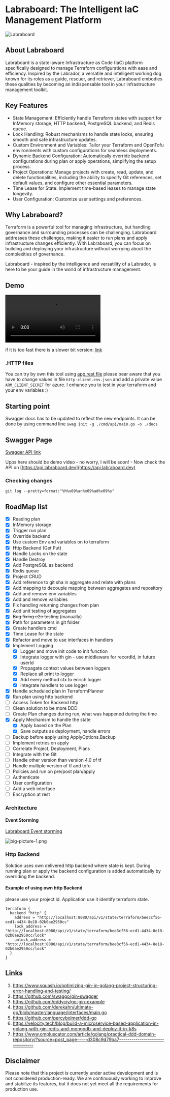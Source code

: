 # Labraboard: The Intelligent IaC Management Platform

![Labraboard](.img/logo.png)
## About Labraboard

Labraboard is a state-aware Infrastructure as Code (IaC) platform specifically designed to manage Terraform configurations with ease and efficiency. Inspired by the Labrador, a versatile and intelligent working dog known for its roles as a guide, rescuer, and retriever, Labraboard embodies these qualities by becoming an indispensable tool in your infrastructure management toolkit.

## Key Features

* State Management: Efficiently handle Terraform states with support for InMemory storage, HTTP backend, PostgreSQL backend, and Redis queue.
* Lock Handling: Robust mechanisms to handle state locks, ensuring smooth and safe infrastructure updates.
* Custom Environment and Variables: Tailor your Terraform and OpenTofu environments with custom configurations for seamless deployments.
* Dynamic Backend Configuration: Automatically override backend configurations during plan or apply operations, simplifying the setup process.
* Project Operations: Manage projects with create, read, update, and delete functionalities, including the ability to specify Git references, set default values, and configure other essential parameters.
* Time Lease for State: Implement time-based leases to manage state longevity.
* User Configuration: Customize user settings and preferences.

## Why Labraboard?
Terraform is a powerful tool for managing infrastructure, but handling governance and surrounding processes can be challenging. Labraboard addresses these challenges, making it easier to run plans and apply infrastructure changes efficiently. With Labraboard, you can focus on building and deploying your infrastructure without worrying about the complexities of governance.

Labraboard - inspired by the intelligence and versatility of a Labrador, is here to be your guide in the world of infrastructure management.

## Demo
![Spped up demo](.img/demo-labraboard-speedup.mp4)

if it is too fast there is a slower bit version: [link]()

### .HTTP files

You can try by own this tool using [app.rest file](api.rest) please bear aware that you have to change values in file `http-client.env.json` and add a private value `ARM_CLIENT_SECRET` for azure. 
I enhance you to test in your terraform and your env variables :)

## Starting point

Swagger docs has to be updated to reflect the new endpoints. 
It can be done by using command line `swag init -g ./cmd/api/main.go -o ./docs`

## Swagger Page
[Swagger API link](https://api.labraboard.dev)

Upps here should be demo video - no worry, I will be soon! - Now check the API on [https://api.labraboard.dev](https://api.labraboard.dev)

### Checking changes 
`git log --pretty=format:"%h%x09%an%x09%ad%x09%s"`

## RoadMap list
- [X] Reading plan
- [X] InMemory storage
- [X] Trigger run plan
- [X] Override backend
- [X] Use custom Env and variables on to terraform
- [X] Http Backend (Get Put)
- [X] Handle Locks on the state 
- [X] Handle Destroy
- [X] Add PostgreSQL as backend
- [X] Redis queue
- [X] Project CRUD
- [x] Add reference to git sha in aggregate and relate with plans
- [x] Add mapping to decouple mapping between aggregates and repository
- [X] Add and remove env variables
- [X] Add and remove  variables
- [X] Fix handling returning changes from plan
- [X] Add unit testing of aggregates
- [X] ~~Bug fixing e2e testing~~ (manually)
- [X] Path for parameters in git folder
- [X] Create handlers cmd
- [X] Time Lease for the state
- [X] Refactor and move to use interfaces in handlers
- [X] Implement Logging
  - [X] Logger and move init code to init function
  - [X] Integrate logger with gin - use middleware for recordId, in future userId
  - [X] Propagate context values between loggers
  - [X] Replace all print to logger
  - [X] Add every method ctx to enrich logger
  - [X] Integrate handlers to use logger
- [X] Handle scheduled plan in TerraformPlanner
- [X] Run plan using http backend 
- [ ] Access Token for Backend http
- [ ] Clean solution to be more DDD
- [ ] Create Plan changes during run, what was happened during the time
- [X] Apply Mechanism to handle the state
  - [X] Apply based on the Plan
  - [X] Save outputs as deployment, handle errors
- [ ] Backup before apply using ApplyOptions.Backup
- [ ] Implement retries on apply
- [ ] Correlate Project, Deployment, Plans
- [ ] Integrate with the Git
- [ ] Handle other version than version 4.0 of tf 
- [ ] Handle multiple version of tf and tofu
- [ ] Policies and run on pre/post plan/apply
- [ ] Authenticate
- [ ] User configuration
- [ ] Add a web interface
- [ ] Encryption at rest

### Architecture 
#### Event Storming 
[Labraboard Event storming](https://miro.com/app/board/uXjVKHzpuQ4=/?share_link_id=741994614357)

![big-picture-1.png](.img/big-picture-1.png)

### Http Backend
Solution uses own delivered http backend where state is kept. During running plan or apply the backend configuration is 
added automatically by overriding the backend. 

#### Example of using own http Backend
please use your project id. Application use it identify terraform state.
```hcl
terraform {
  backend "http" {
    address = "http://localhost:8080/api/v1/state/terraform/bee3cf56-ecd1-4434-8e18-02b0ae2950cc"
    lock_address = "http://localhost:8080/api/v1/state/terraform/bee3cf56-ecd1-4434-8e18-02b0ae2950cc/lock"
    unlock_address = "http://localhost:8080/api/v1/state/terraform/bee3cf56-ecd1-4434-8e18-02b0ae2950cc/lock"
  }
}
```

## Links

1. https://www.squash.io/optimizing-gin-in-golang-project-structuring-error-handling-and-testing/
2. https://github.com/swaggo/gin-swagger
3. https://github.com/eddycjy/go-gin-example
4. https://github.com/derekahn/ultimate-go/blob/master/language/interfaces/main.go
5. https://github.com/percybolmer/ddd-go
6. https://velocity.tech/blog/build-a-microservice-based-application-in-golang-with-gin-redis-and-mongodb-and-deploy-it-in-k8s
7. https://www.ompluscator.com/article/golang/practical-ddd-domain-repository/?source=post_page-----d308c9d79ba7--------------------------------

## Disclaimer

Please note that this project is currently under active development and is not considered production-ready. We are continuously working to improve and stabilize its features, but it does not yet meet all the requirements for production use.
